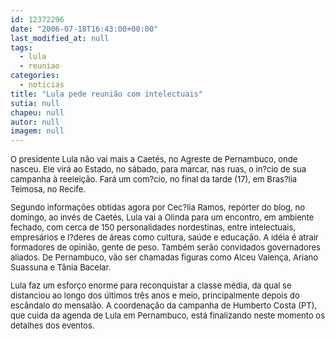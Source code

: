 ```yaml
---
id: 12372296
date: "2006-07-18T16:43:00+00:00"
last_modified_at: null
tags:
  - lula
  - reuniao
categories:
  - noticias
title: "Lula pede reunião com intelectuais"
sutia: null
chapeu: null
autor: null
imagem: null
---
```

<p><FONT size=2></p>
<p><P>O presidente Lula não vai mais a Caetés, no Agreste de Pernambuco, onde nasceu. Ele virá ao Estado, no sábado, para marcar, nas ruas, o in?cio de sua campanha à reeleição. Fará um com?cio, no final da tarde (17), em Bras?lia Teimosa, no Recife.</P></p>
<p><P>Segundo informações obtidas agora por Cec?lia Ramos, repórter do blog, no domingo, ao invés de Caetés, Lula vai a Olinda para um encontro, em ambiente fechado, com cerca de 150 personalidades nordestinas, entre intelectuais, empresários e l?deres de áreas como cultura, saúde e educação. A idéia é atrair formadores de opinião, gente de peso. Também serão convidados governadores aliados. De Pernambuco, vão ser chamadas figuras como Alceu Valença, Ariano Suassuna e Tânia Bacelar.</P></p>
<p><P>Lula faz um esforço enorme para reconquistar a classe média, da qual se distanciou ao longo dos últimos três anos e meio, principalmente depois do escândalo do mensalão. A coordenação da campanha de Humberto Costa (PT), que cuida da agenda de Lula em Pernambuco, está finalizando neste momento os detalhes dos eventos.</P></FONT> </p>
